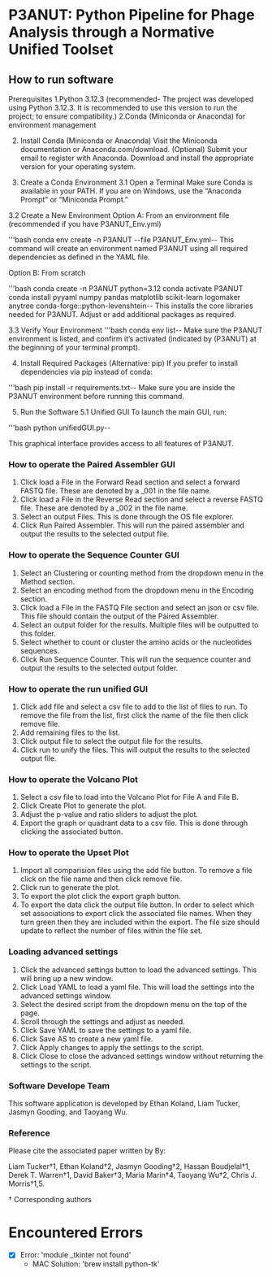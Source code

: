 # P3ANUT: Python Pipeline for Phage Analysis through a Normative Unified Toolset

## How to run software
Prerequisites
1.Python 3.12.3 (recommended- The project was developed using Python 3.12.3. It is recommended to use this version to run the project; to ensure compatibility.)
2.Conda (Miniconda or Anaconda) for environment management

2. Install Conda (Miniconda or Anaconda)
Visit the Miniconda documentation or Anaconda.com/download.
(Optional) Submit your email to register with Anaconda.
Download and install the appropriate version for your operating system.

4. Create a Conda Environment
3.1 Open a Terminal
Make sure Conda is available in your PATH. If you are on Windows, use the “Anaconda Prompt” or “Miniconda Prompt.”

3.2 Create a New Environment
Option A: From an environment file (recommended if you have P3ANUT_Env.yml)

'''bash
conda env create -n P3ANUT --file P3ANUT_Env.yml--
This command will create an environment named P3ANUT using all required dependencies as defined in the YAML file.

Option B: From scratch

'''bash
conda create -n P3ANUT python=3.12
conda activate P3ANUT
conda install pyyaml numpy pandas matplotlib scikit-learn logomaker anytree conda-forge::python-levenshtein--
This installs the core libraries needed for P3ANUT. Adjust or add additional packages as required.

3.3 Verify Your Environment
'''bash
conda env list--
Make sure the P3ANUT environment is listed, and confirm it’s activated (indicated by (P3ANUT) at the beginning of your terminal prompt).

4. Install Required Packages (Alternative: pip)
If you prefer to install dependencies via pip instead of conda:

'''bash
pip install -r requirements.txt--
Make sure you are inside the P3ANUT environment before running this command.

5. Run the Software
5.1 Unified GUI
To launch the main GUI, run:

'''bash
python unifiedGUI.py--

This graphical interface provides access to all features of P3ANUT.

### How to operate the Paired Assembler GUI
1. Click load a File in the Forward Read section and select a forward FASTQ file. These are denoted by a _001 in the file name.
2. Click load a File in the Reverse Read section and select a reverse FASTQ file. These are denoted by a _002 in the file name.
3. Select an output Files. This is done through the OS file explorer.
4. Click Run Paired Assembler. This will run the paired assembler and output the results to the selected output file.

### How to operate the Sequence Counter GUI
1. Select an Clustering or counting method from the dropdown menu in the Method section.
2. Select an encoding method from the dropdown menu in the Encoding section.
3. Click load a File in the FASTQ File section and select an json or csv file. This file should contain the output of the Paired Assembler.
4. Select an output folder for the results. Multiple files will be outputted to this folder.
5. Select whether to count or cluster the amino acids or the nucleotides sequences.
6. Click Run Sequence Counter. This will run the sequence counter and output the results to the selected output folder.

### How to operate the run unified GUI
1. Click add file and select a csv file to add to the list of files to run. To remove the file from the list, first click the name of the file then click remove file.
2. Add remaining files to the list.
3. Click output file to select the output file for the results.
4. Click run to unify the files. This will output the results to the selected output file.

### How to operate the Volcano Plot
1. Select a csv file to load into the Volcano Plot for File A and File B.
2. Click Create Plot to generate the plot.
3. Adjust the p-value and ratio sliders to adjust the plot.
4. Export the graph or quadrant data to a csv file. This is done through clicking the associated button.

### How to operate the Upset Plot
1. Import all comparision files using the add file button. To remove a file click on the file name and then click remove file.
2. Click run to generate the plot.
3. To export the plot click the export graph button.
4. To export the data click the output file button. In order to select which set associations to export click the associated file names. When they turn green then they are included within the export. The file size should update to reflect the number of files within the file set.

### Loading advanced settings
1. Click the advanced settings button to load the advanced settings. This will bring up a new window.
2. Click Load YAML to load a yaml file. This will load the settings into the advanced settings window.
3. Select the desired script from the dropdown menu on the top of the page.
4. Scroll through the settings and adjust as needed.
5. Click Save YAML to save the settings to a yaml file.
6. Click Save AS to create a new yaml file.
7. Click Apply changes to apply the settings to the script.
8. Click Close to close the advanced settings window without returning the settings to the script.

### Software Develope Team
This software application is developed by Ethan Koland, Liam Tucker, Jasmyn Gooding, and Taoyang Wu.


### Reference
Please cite the associated paper written by By:

Liam Tucker†1, Ethan Koland†2, Jasmyn Gooding†2, Hassan Boudjelal†1, Derek T. Warren†1, David Baker†3, Maria Marin†4, Taoyang Wu†2, Chris J. Morris†1,5.

† Corresponding authors







# Encountered Errors
- [x] Error: 'module _tkinter not found' 
  - MAC Solution: 'brew install python-tk'
